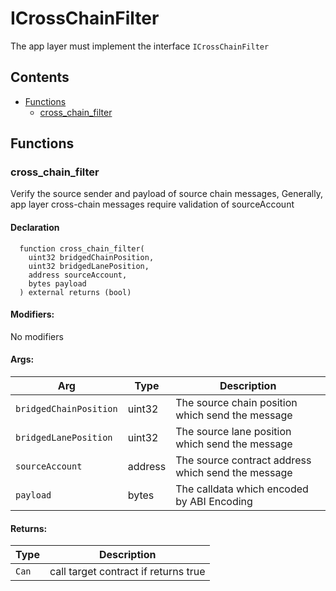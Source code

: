 # ICrossChainFilter


The app layer must implement the interface `ICrossChainFilter`


## Contents
<!-- START doctoc generated TOC please keep comment here to allow auto update -->
<!-- DON'T EDIT THIS SECTION, INSTEAD RE-RUN doctoc TO UPDATE -->

- [Functions](#functions)
  - [cross_chain_filter](#cross_chain_filter)

<!-- END doctoc generated TOC please keep comment here to allow auto update -->




## Functions

### cross_chain_filter
Verify the source sender and payload of source chain messages,
Generally, app layer cross-chain messages require validation of sourceAccount



#### Declaration
```solidity
  function cross_chain_filter(
    uint32 bridgedChainPosition,
    uint32 bridgedLanePosition,
    address sourceAccount,
    bytes payload
  ) external returns (bool)
```

#### Modifiers:
No modifiers

#### Args:
| Arg | Type | Description |
| --- | --- | --- |
|`bridgedChainPosition` | uint32 | The source chain position which send the message
|`bridgedLanePosition` | uint32 | The source lane position which send the message
|`sourceAccount` | address | The source contract address which send the message
|`payload` | bytes | The calldata which encoded by ABI Encoding

#### Returns:
| Type | Description |
| --- | --- |
|`Can` | call target contract if returns true



